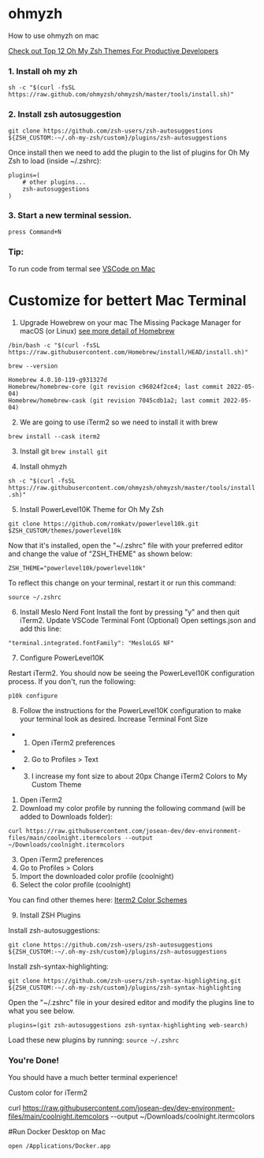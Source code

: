 # ohmyzh
How to use ohmyzh on mac

[Check out Top 12 Oh My Zsh Themes For Productive Developers](https://travis.media/top-12-oh-my-zsh-themes-for-productive-developers/#20210921-gozilla)

### 1.  Install oh my zh 

`sh -c "$(curl -fsSL https://raw.github.com/ohmyzsh/ohmyzsh/master/tools/install.sh)"`

### 2. Install zsh autosuggestion
`git clone https://github.com/zsh-users/zsh-autosuggestions ${ZSH_CUSTOM:-~/.oh-my-zsh/custom}/plugins/zsh-autosuggestions`

Once install then we need to add the plugin to the list of plugins for Oh My Zsh to load (inside ~/.zshrc):

```
plugins=( 
    # other plugins...
    zsh-autosuggestions
)
```
### 3. Start a new terminal session.
`press Command+N`


### Tip: 

To run code from termal see [VSCode on Mac](https://code.visualstudio.com/docs/setup/mac#:~:text=Launching%20from%20the%20command%20line,code'%20command%20in%20PATH%20command.)


# Customize for bettert Mac Terminal

1. Upgrade Howebrew on your mac The Missing Package Manager for macOS (or Linux) [see more detail of Homebrew](https://brew.sh/)

`/bin/bash -c "$(curl -fsSL https://raw.githubusercontent.com/Homebrew/install/HEAD/install.sh)"`

`brew --version`

```
Homebrew 4.0.10-119-g931327d
Homebrew/homebrew-core (git revision c96024f2ce4; last commit 2022-05-04)
Homebrew/homebrew-cask (git revision 7045cdb1a2; last commit 2022-05-04)
```
2. We are going to use iTerm2 so we need to install it with brew

`brew install --cask iterm2`

3. Install git
`brew install git`

4. Install ohmyzh

`sh -c "$(curl -fsSL https://raw.githubusercontent.com/ohmyzsh/ohmyzsh/master/tools/install.sh)"`

5. Install PowerLevel10K Theme for Oh My Zsh

`git clone https://github.com/romkatv/powerlevel10k.git $ZSH_CUSTOM/themes/powerlevel10k`

Now that it's installed, open the "~/.zshrc" file with your preferred editor and change the value of "ZSH_THEME" as shown below:

`ZSH_THEME="powerlevel10k/powerlevel10k"`

To reflect this change on your terminal, restart it or run this command:

`source ~/.zshrc`

6. Install Meslo Nerd Font
Install the font by pressing "y" and then quit iTerm2.
Update VSCode Terminal Font (Optional)
Open settings.json and add this line:

`"terminal.integrated.fontFamily": "MesloLGS NF"`

7. Configure PowerLevel10K

Restart iTerm2. You should now be seeing the PowerLevel10K configuration process. If you don't, run the following:

`p10k configure`

8. Follow the instructions for the PowerLevel10K configuration to make your terminal look as desired.
Increase Terminal Font Size
* 1. Open iTerm2 preferences
* 2. Go to Profiles > Text
* 3. I increase my font size to about 20px
Change iTerm2 Colors to My Custom Theme
1. Open iTerm2
2. Download my color profile by running the following command (will be added to Downloads folder):

`curl https://raw.githubusercontent.com/josean-dev/dev-environment-files/main/coolnight.itermcolors --output ~/Downloads/coolnight.itermcolors`

3. Open iTerm2 preferences
4. Go to Profiles > Colors
5. Import the downloaded color profile (coolnight)
6. Select the color profile (coolnight)

You can find other themes here: [Iterm2 Color Schemes](https://iterm2colorschemes.com/)

9. Install ZSH Plugins

Install zsh-autosuggestions:

`git clone https://github.com/zsh-users/zsh-autosuggestions ${ZSH_CUSTOM:-~/.oh-my-zsh/custom}/plugins/zsh-autosuggestions`

Install zsh-syntax-highlighting:

`git clone https://github.com/zsh-users/zsh-syntax-highlighting.git ${ZSH_CUSTOM:-~/.oh-my-zsh/custom}/plugins/zsh-syntax-highlighting`

Open the "~/.zshrc" file in your desired editor and modify the plugins line to what you see below.

`plugins=(git zsh-autosuggestions zsh-syntax-highlighting web-search)`

Load these new plugins by running:
`source ~/.zshrc`

### You're Done!
You should have a much better terminal experience!

Custom color for iTerm2

curl https://raw.githubusercontent.com/josean-dev/dev-environment-files/main/coolnight.itemcolors --output ~/Downloads/coolnight.itermcolors


#Run Docker Desktop on Mac

`open /Applications/Docker.app`